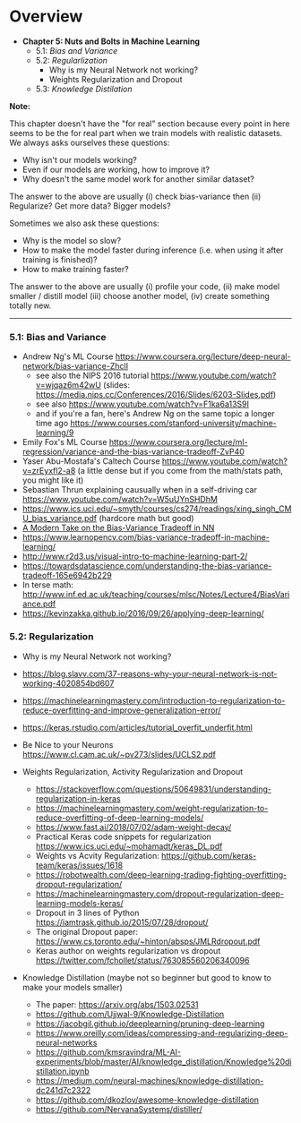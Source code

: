 # Overview

- **Chapter 5: Nuts and Bolts in Machine Learning** 
  - 5.1: *Bias and Variance*
  - 5.2: *Regularlization*
    - Why is my Neural Network not working?
    - Weights Regularization and Dropout
  - 5.3: *Knowledge Distilation*
  
**Note:** 

This chapter doesn't have the "for real" section because every point in here seems to be the for real part when we train models with realistic datasets. We always asks ourselves these questions:
  
  - Why isn't our models working?
  - Even if our models are working, how to improve it?  
  - Why doesn't the same model work for another similar dataset? 
  

The answer to the above are usually (i) check bias-variance then (ii) Regularize? Get more data? Bigger models?
  
Sometimes we also ask these questions:

  - Why is the model so slow?
  - How to make the model faster during inference (i.e. when using it after training is finished)?
  - How to make training faster? 
  
The answer to the above are usually (i) profile your code, (ii) make model smaller / distill model (iii) choose another model, (iv) create something totally new.

----


### 5.1: Bias and Variance

 - Andrew Ng's ML Course https://www.coursera.org/lecture/deep-neural-network/bias-variance-ZhclI 
   - see also the NIPS 2016 tutorial https://www.youtube.com/watch?v=wjqaz6m42wU (slides: https://media.nips.cc/Conferences/2016/Slides/6203-Slides.pdf) 
   - see also https://www.youtube.com/watch?v=F1ka6a13S9I
   - and if you're a fan, here's Andrew Ng on the same topic a longer time ago https://www.courses.com/stanford-university/machine-learning/9 
 - Emily Fox's ML Course https://www.coursera.org/lecture/ml-regression/variance-and-the-bias-variance-tradeoff-ZvP40
 - Yaser Abu-Mostafa's Caltech Course https://www.youtube.com/watch?v=zrEyxfl2-a8 (a little dense but if you come from the math/stats path, you might like it)
 - Sebastian Thrun explaining causually when in a self-driving car https://www.youtube.com/watch?v=W5uUYnSHDhM 
 - https://www.ics.uci.edu/~smyth/courses/cs274/readings/xing_singh_CMU_bias_variance.pdf (hardcore math but good)
 - [A Modern Take on the Bias-Variance Tradeoff in NN](https://arxiv.org/pdf/1810.08591.pdf)
 - https://www.learnopencv.com/bias-variance-tradeoff-in-machine-learning/
 - http://www.r2d3.us/visual-intro-to-machine-learning-part-2/
 - https://towardsdatascience.com/understanding-the-bias-variance-tradeoff-165e6942b229
 - In terse math: http://www.inf.ed.ac.uk/teaching/courses/mlsc/Notes/Lecture4/BiasVariance.pdf 
 - https://kevinzakka.github.io/2016/09/26/applying-deep-learning/
 
### 5.2: Regularization

 - Why is my Neural Network not working?
  - https://blog.slavv.com/37-reasons-why-your-neural-network-is-not-working-4020854bd607
  - https://machinelearningmastery.com/introduction-to-regularization-to-reduce-overfitting-and-improve-generalization-error/
  - https://keras.rstudio.com/articles/tutorial_overfit_underfit.html
  - Be Nice to your Neurons https://www.cl.cam.ac.uk/~pv273/slides/UCLS2.pdf
  
 - Weights Regularization, Activity Regularization and Dropout
   - https://stackoverflow.com/questions/50649831/understanding-regularization-in-keras
   - https://machinelearningmastery.com/weight-regularization-to-reduce-overfitting-of-deep-learning-models/
   - https://www.fast.ai/2018/07/02/adam-weight-decay/
   - Practical Keras code snippets for regularization https://www.ics.uci.edu/~mohamadt/keras_DL.pdf 
   - Weights vs Acvity Regularization: https://github.com/keras-team/keras/issues/1618
   - https://robotwealth.com/deep-learning-trading-fighting-overfitting-dropout-regularization/
   - https://machinelearningmastery.com/dropout-regularization-deep-learning-models-keras/
   - Dropout in 3 lines of Python https://iamtrask.github.io/2015/07/28/dropout/ 
   - The original Dropout paper: https://www.cs.toronto.edu/~hinton/absps/JMLRdropout.pdf
   - Keras author on weights regularization vs dropout https://twitter.com/fchollet/status/763085560206340096
   
 - Knowledge Distillation (maybe not so beginner but good to know to make your models smaller)
   - The paper: https://arxiv.org/abs/1503.02531 
   - https://github.com/Ujjwal-9/Knowledge-Distillation
   - https://jacobgil.github.io/deeplearning/pruning-deep-learning
   - https://www.oreilly.com/ideas/compressing-and-regularizing-deep-neural-networks
   - https://github.com/kmsravindra/ML-AI-experiments/blob/master/AI/knowledge_distillation/Knowledge%20distillation.ipynb
   - https://medium.com/neural-machines/knowledge-distillation-dc241d7c2322
   - https://github.com/dkozlov/awesome-knowledge-distillation
   - https://github.com/NervanaSystems/distiller/

